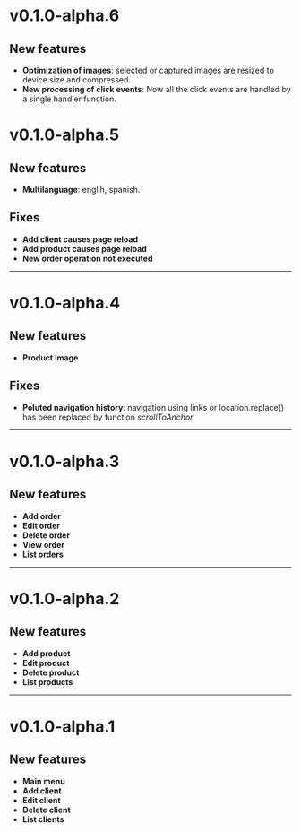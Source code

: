 # v0.1.0-alpha.6
## New features
* **Optimization of images**: selected or captured images are resized to device size and compressed.
* **New processing of click events**: Now all the click events are handled by a single handler function. 

# v0.1.0-alpha.5
## New features
* **Multilanguage**: englih, spanish.
## Fixes
* **Add client causes page reload**
* **Add product causes page reload**
* **New order operation not executed**

---

# v0.1.0-alpha.4
## New features
* **Product image**
## Fixes
* **Poluted navigation history**: navigation using links or location.replace() has been replaced by function *scrollToAnchor*

---

# v0.1.0-alpha.3
## New features
* **Add order**
* **Edit order**
* **Delete order**
* **View order**
* **List orders**

---

# v0.1.0-alpha.2
## New features
* **Add product**
* **Edit product**
* **Delete product**
* **List products**

---

# v0.1.0-alpha.1
## New features
* **Main menu**
* **Add client**
* **Edit client**
* **Delete client**
* **List clients**